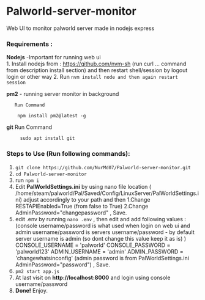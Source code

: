 # Palworld-server-monitor
Web UI to monitor palworld server made in nodejs express

### Requirements :
  **Nodejs** -Important for running web ui  
    1. Install nodejs from : https://github.com/nvm-sh (run curl ... command from description install section)  and then restart shell/session by logout login or other way
    2. Run `nvm install node and then again restart session`
    
  __pm2__ - running server monitor in background
      
       Run Command 
       
        npm install pm2@latest -g
       
  **git** 
       Run Command 

    
         sudo apt install git 
    
### Steps to Use (Run following commands):
1. ``` git clone https://github.com/NurMd07/Palworld-server-monitor.git ```
2. ``` cd Palworld-server-monitor ```
3. run ``` npm i ```
4. Edit **PalWorldSettings.ini** by using nano file location ( /home/steam/palworld/Pal/Saved/Config/LinuxServer/PalWorldSettings.ini) adjust accordingly to your path and then
    1.Change RESTAPIEnabled=True (from false to True)
    2.Change AdminPassword="changepassword"  , Save.
6. edit .env by running
     ``` nano .env ```    , then edit and add following values :
             (console username/password is what used when login on web ui and admin username/password is servers username/password - by default server username is admin (so dont change this value keep it as is) ) 
       CONSOLE_USERNAME = 'palworld'
       CONSOLE_PASSWORD = 'palworld123'
       ADMIN_USERNAME = 'admin'
       ADMIN_PASSWORD = 'changewhatsinconfig'
           (admin password is from  PalWorldSettings.ini AdminPassword="password") , Save.
7. ``` pm2 start app.js ```
8. At last visit on **http://localhost:8000** and login using console username/password
9. **Done!** Enjoy.
     
